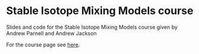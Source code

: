 # Stable Isotope Mixing Models course

Slides and code for the Stable Isotope Mixing Models course given by Andrew Parnell and Andrew Jackson

For the course page see [here](https://andrewcparnell.github.io/simms_course/index.html).
